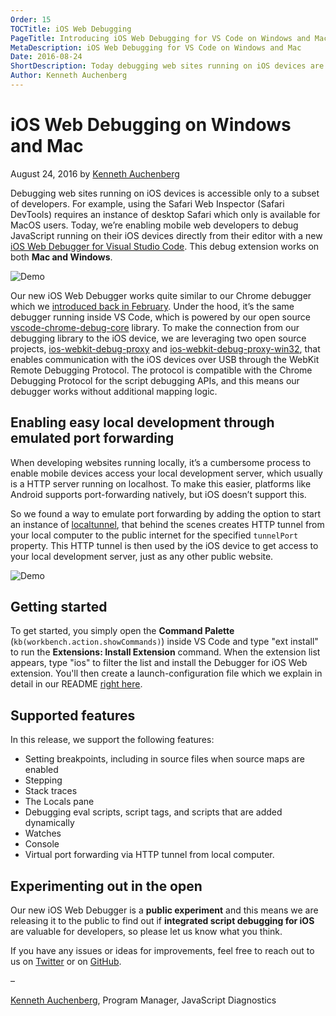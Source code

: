```yaml
---
Order: 15
TOCTitle: iOS Web Debugging
PageTitle: Introducing iOS Web Debugging for VS Code on Windows and Mac
MetaDescription: iOS Web Debugging for VS Code on Windows and Mac
Date: 2016-08-24
ShortDescription: Today debugging web sites running on iOS devices are limited to a subset of developers, as the Safari Web Inspector (Safari DevTools) requires an instance of desktop Safari which only is available for MacOS users. With our new debugger we are aiming to change that, as our iOS Web Debugger for Visual Studio Code works both on Mac and Windows.
Author: Kenneth Auchenberg
---
```


# iOS Web Debugging on Windows and Mac

August 24, 2016 by [Kenneth Auchenberg](https://twitter.com/auchenberg)

Debugging web sites running on iOS devices is accessible only to a subset of developers. For example, using the Safari Web Inspector (Safari DevTools) requires an instance of desktop Safari which only is available for MacOS users. Today, we’re enabling mobile web developers to debug JavaScript running on their iOS devices directly from their editor with a new [iOS Web Debugger for Visual Studio Code](https://marketplace.visualstudio.com/items?itemName=msjsdiag.debugger-for-ios-web). This debug extension works on both **Mac and Windows**.

![Demo](2016_08_22_ios-debugger-splash.png)

Our new iOS Web Debugger works quite similar to our Chrome debugger which we [introduced back in February](https://code.visualstudio.com/blogs/2016/02/23/introducing-chrome-debugger-for-vs-code). Under the hood, it’s the same debugger running inside VS Code, which is powered by our open source [vscode-chrome-debug-core](https://github.com/Microsoft/vscode-chrome-debug-core) library. To make the connection from our debugging library to the iOS device, we are leveraging two open source projects, [ios-webkit-debug-proxy](https://github.com/google/ios-webkit-debug-proxy) and [ios-webkit-debug-proxy-win32](https://github.com/artygus/ios-webkit-debug-proxy-win32), that enables communication with the iOS devices over USB through the WebKit Remote Debugging Protocol. The protocol is compatible with the Chrome Debugging Protocol for the script debugging APIs, and this means our debugger works without additional mapping logic.

## Enabling easy local development through emulated port forwarding

When developing websites running locally, it’s a cumbersome process to enable mobile devices access your local development server, which usually is a HTTP server running on localhost. To make this easier, platforms like Android supports port-forwarding natively, but iOS doesn’t support this.

So we found a way to emulate port forwarding by adding the option to start an instance of [localtunnel](https://localtunnel.github.io/www/), that behind the scenes creates HTTP tunnel from your local computer to the public internet for the specified `tunnelPort` property. This HTTP tunnel is then used by the iOS device to get access to your local development server, just as any other public website.

![Demo](2016_08_22_ios-debugger-demo.gif)

## Getting started

To get started, you simply open the **Command Palette** (`kb(workbench.action.showCommands)`) inside VS Code and type "ext install" to run the **Extensions: Install Extension** command. When the extension list appears, type "ios" to filter the list and install the Debugger for iOS Web extension. You'll then create a launch-configuration file which we explain in detail in our README [right here](https://github.com/Microsoft/vscode-ios-web-debug).

## Supported features

In this release, we support the following features:

- Setting breakpoints, including in source files when source maps are enabled
- Stepping
- Stack traces
- The Locals pane
- Debugging eval scripts, script tags, and scripts that are added dynamically
- Watches
- Console
- Virtual port forwarding via HTTP tunnel from local computer.

## Experimenting out in the open

Our new iOS Web Debugger is a **public experiment** and this means we are releasing it to the public to find out if **integrated script debugging for iOS** are valuable for developers, so please let us know what you think.

If you have any issues or ideas for improvements, feel free to reach out to us on [Twitter](https://twitter.com/code) or on [GitHub](https://github.com/Microsoft/vscode-ios-web-debug).

–

[Kenneth Auchenberg](https://twitter.com/auchenberg), Program Manager, JavaScript Diagnostics